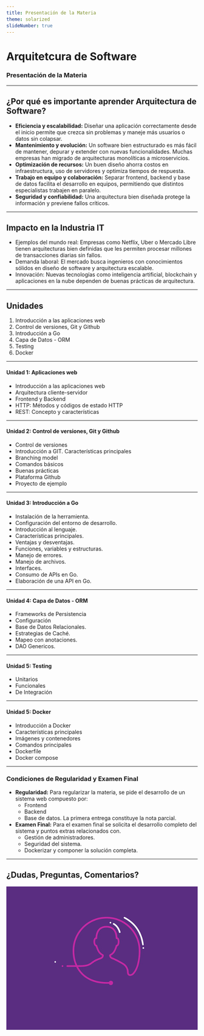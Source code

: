 ```yaml
---
title: Presentación de la Materia
theme: solarized
slideNumber: true
---
```


# Arquitetcura de Software

### Presentación de la Materia

---

## ¿Por qué es importante aprender Arquitectura de Software?

<!-- .slide: style="font-size: 0.70em" -->

- **Eficiencia y escalabilidad:** Diseñar una aplicación correctamente desde el inicio permite que crezca sin problemas y maneje más usuarios o datos sin colapsar.
- **Mantenimiento y evolución:** Un software bien estructurado es más fácil de mantener, depurar y extender con nuevas funcionalidades. Muchas empresas han migrado de arquitecturas monolíticas a microservicios.
- **Optimización de recursos:** Un buen diseño ahorra costos en infraestructura, uso de servidores y optimiza tiempos de respuesta.
- **Trabajo en equipo y colaboración:** Separar frontend, backend y base de datos facilita el desarrollo en equipos, permitiendo que distintos especialistas trabajen en paralelo.
- **Seguridad y confiabilidad:** Una arquitectura bien diseñada protege la información y previene fallos críticos.

---

## Impacto en la Industria IT

- Ejemplos del mundo real: Empresas como Netflix, Uber o Mercado Libre tienen arquitecturas bien definidas que les permiten procesar millones de transacciones diarias sin fallos.
- Demanda laboral: El mercado busca ingenieros con conocimientos sólidos en diseño de software y arquitectura escalable.
- Innovación: Nuevas tecnologías como inteligencia artificial, blockchain y aplicaciones en la nube dependen de buenas prácticas de arquitectura.

---

## Unidades

1. Introducción a las aplicaciones web
2. Control de versiones, Git y Github
3. Introducción a Go
4. Capa de Datos - ORM
5. Testing
6. Docker

---

#### Unidad 1: Aplicaciones web

- Introducción a las aplicaciones web
- Arquitectura cliente-servidor
- Frontend y Backend
- HTTP: Métodos y códigos de estado HTTP
- REST: Concepto y características

---

#### Unidad 2: Control de versiones, Git y Github

- Control de versiones
- Introducción a GIT. Características principales
- Branching model
- Comandos básicos
- Buenas prácticas
- Plataforma Github
- Proyecto de ejemplo

---

#### Unidad 3: Introducción a Go

- Instalación de la herramienta.
- Configuración del entorno de desarrollo.
- Introducción al lenguaje.
- Características principales.
- Ventajas y desventajas.
- Funciones, variables y estructuras.
- Manejo de errores.
- Manejo de archivos.
- Interfaces.
- Consumo de APIs en Go.
- Elaboración de una API en Go.

---

#### Unidad 4: Capa de Datos - ORM

- Frameworks de Persistencia
- Configuración
- Base de Datos Relacionales.
- Estrategias de Caché.
- Mapeo con anotaciones.
- DAO Genericos.

---

#### Unidad 5: Testing

- Unitarios
- Funcionales
- De Integración

---

#### Unidad 5: Docker

- Introducción a Docker
- Características principales
- Imágenes y contenedores
- Comandos principales
- Dockerfile
- Docker compose

---

### Condiciones de Regularidad y Examen Final

<!-- .slide: style="font-size: 0.90em" -->

- **Regularidad:** Para regularizar la materia, se pide el desarrollo de un sistema web compuesto por:
  - Frontend
  - Backend
  - Base de datos.
    La primera entrega constituye la nota parcial.
- **Examen Final:** Para el examen final se solicita el desarrollo completo del sistema y puntos extras relacionados con.
  - Gestión de administradores.
  - Seguridad del sistema.
  - Dockerizar y componer la solución completa.

---

## ¿Dudas, Preguntas, Comentarios?

![Preguntas](images/pregunta.gif)
